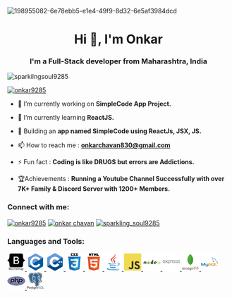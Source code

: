
![198955082-6e78ebb5-e1e4-49f9-8d32-6e5af3984dcd](https://github.com/sparklingsoul9285/SparklingSoul/assets/96675205/aa6f7b51-7bf6-46cc-b87c-31c89f36bf81)

<h1 align="center">Hi 👋, I'm Onkar</h1>
<h3 align="center">I'm a Full-Stack developer from Maharashtra, India</h3>

<p align="left"> <img src="https://komarev.com/ghpvc/?username=sparkilngsoul9285&label=Profile%20views&color=0e75b6&style=flat" alt="sparkilngsoul9285" /> </p>

<p align="left"> <a href="https://twitter.com/onkar9285" target="blank"><img src="https://img.shields.io/twitter/follow/onkar9285?logo=twitter&style=for-the-badge" alt="onkar9285" /></a> </p>

- 🔭 I’m currently working on **SimpleCode App Project.**

- 🌱 I’m currently learning **ReactJS.**

- 👯 Building an  **app named SimpleCode using ReactJs, JSX, JS.**

- 📫 How to reach me : **onkarchavan830@gmail.com**

- ⚡ Fun fact : **Coding is like DRUGS but errors are Addictions.**

- 🏆Achievements : **Running a Youtube Channel Successfully with over 7K+ Family & Discord Server with 1200+ Members.**

<h3 align="left">Connect with me:</h3>
<p align="left">
<a href="https://twitter.com/onkar9285" target="blank"><img align="center" src="https://raw.githubusercontent.com/rahuldkjain/github-profile-readme-generator/master/src/images/icons/Social/twitter.svg" alt="onkar9285" height="30" width="40" /></a>
<a href="https://linkedin.com/in/onkar chavan" target="blank"><img align="center" src="https://raw.githubusercontent.com/rahuldkjain/github-profile-readme-generator/master/src/images/icons/Social/linked-in-alt.svg" alt="onkar chavan" height="30" width="40" /></a>
<a href="https://instagram.com/sparkling_soul9285" target="blank"><img align="center" src="https://raw.githubusercontent.com/rahuldkjain/github-profile-readme-generator/master/src/images/icons/Social/instagram.svg" alt="sparkling_soul9285" height="30" width="40" /></a>
</p>

<h3 align="left">Languages and Tools:</h3>
<p align="left"> 
<a href="https://getbootstrap.com" target="_blank" rel="noreferrer"> <img src="https://raw.githubusercontent.com/devicons/devicon/master/icons/bootstrap/bootstrap-plain-wordmark.svg" alt="bootstrap" width="40" height="40"/> </a> 
<a href="https://www.cprogramming.com/" target="_blank" rel="noreferrer"> <img src="https://raw.githubusercontent.com/devicons/devicon/master/icons/c/c-original.svg" alt="c" width="40" height="40"/> </a> 
<a href="https://www.w3schools.com/cpp/" target="_blank" rel="noreferrer"> <img src="https://raw.githubusercontent.com/devicons/devicon/master/icons/cplusplus/cplusplus-original.svg" alt="cplusplus" width="40" height="40"/> </a> 
<a href="https://www.w3schools.com/css/" target="_blank" rel="noreferrer"> <img src="https://raw.githubusercontent.com/devicons/devicon/master/icons/css3/css3-original-wordmark.svg" alt="css3" width="40" height="40"/> </a> 
<a href="https://www.w3.org/html/" target="_blank" rel="noreferrer"> <img src="https://raw.githubusercontent.com/devicons/devicon/master/icons/html5/html5-original-wordmark.svg" alt="html5" width="40" height="40"/> </a>
<a href="https://www.java.com" target="_blank" rel="noreferrer"> <img src="https://raw.githubusercontent.com/devicons/devicon/master/icons/java/java-original.svg" alt="java" width="40" height="40"/> </a> 
<a href="https://developer.mozilla.org/en-US/docs/Web/JavaScript" target="_blank" rel="noreferrer"> <img src="https://raw.githubusercontent.com/devicons/devicon/master/icons/javascript/javascript-original.svg" alt="javascript" width="40" height="40"/> </a>
<a href="https://nodejs.org" target="_blank" rel="noreferrer"> <img src="https://raw.githubusercontent.com/devicons/devicon/master/icons/nodejs/nodejs-original-wordmark.svg" alt="nodejs" width="40" height="40"/> </a>
<a href="https://expressjs.com" target="_blank" rel="noreferrer"> <img src="https://raw.githubusercontent.com/devicons/devicon/master/icons/express/express-original-wordmark.svg" alt="express" width="40" height="40"/>
<a href="https://www.mongodb.com/" target="_blank" rel="noreferrer"> <img src="https://raw.githubusercontent.com/devicons/devicon/master/icons/mongodb/mongodb-original-wordmark.svg" alt="mongodb" width="40" height="40"/> </a> 
<a href="https://www.mysql.com/" target="_blank" rel="noreferrer"> <img src="https://raw.githubusercontent.com/devicons/devicon/master/icons/mysql/mysql-original-wordmark.svg" alt="mysql" width="40" height="40"/> </a>
<a href="https://www.php.net" target="_blank" rel="noreferrer"> <img src="https://raw.githubusercontent.com/devicons/devicon/master/icons/php/php-original.svg" alt="php" width="40" height="40"/> </a> 
<a href="https://www.postgresql.org" target="_blank" rel="noreferrer"> <img src="https://raw.githubusercontent.com/devicons/devicon/master/icons/postgresql/postgresql-original-wordmark.svg" alt="postgresql" width="40" height="40"/> </a> </p>
